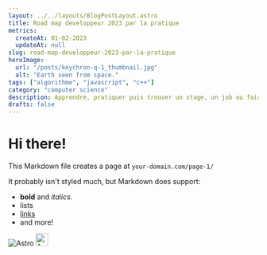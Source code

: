 ```yaml
---
layout: ../../layouts/BlogPostLayout.astro
title: Road map developpeur 2023 par la pratique
metrics:
  createAt: 01-02-2023
  updateAt: null
slug: road-map-developpeur-2023-par-la-pratique
heroImage:
  url: "/posts/keychron-q-1_thumbnail.jpg"
  alt: "Earth seen from space."
tags: ["algorithme", "javascript", "c++"]
category: "computer science"
description: Apprendre, pratiquer puis trouver un stage, un job ou faire du freelance!
drafts: false
---
```


# Hi there!

This Markdown file creates a page at `your-domain.com/page-1/`

It probably isn't styled much, but Markdown does support:

- **bold** and _italics._
- lists
- [links](https://astro.build)
- and more!

![Astro](https://astro.build/assets/logo.png)
<img src="https://astro.build/assets/logo.png" width="25" alt="Astro" />
